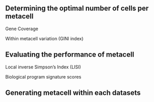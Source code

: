 ## Determining the optimal number of cells per metacell 
Gene Coverage

Within metacell variation (GINI index)

## Evaluating the performance of metacell
Local inverse Simpson’s Index (LISI)

Biological program signature scores

## Generating metacell within each datasets
